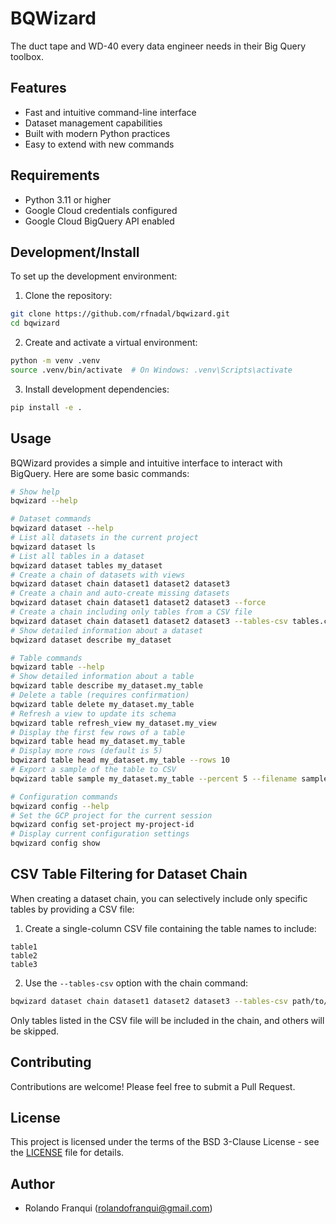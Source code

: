 # BQWizard

The duct tape and WD-40 every data engineer needs in their Big Query toolbox.

## Features

- Fast and intuitive command-line interface
- Dataset management capabilities
- Built with modern Python practices
- Easy to extend with new commands

## Requirements

- Python 3.11 or higher
- Google Cloud credentials configured
- Google Cloud BigQuery API enabled

## Development/Install

To set up the development environment:

1. Clone the repository:
```bash
git clone https://github.com/rfnadal/bqwizard.git
cd bqwizard
```

2. Create and activate a virtual environment:
```bash
python -m venv .venv
source .venv/bin/activate  # On Windows: .venv\Scripts\activate
```

3. Install development dependencies:
```bash
pip install -e .
```

## Usage

BQWizard provides a simple and intuitive interface to interact with BigQuery. Here are some basic commands:

```bash
# Show help
bqwizard --help

# Dataset commands
bqwizard dataset --help
# List all datasets in the current project
bqwizard dataset ls
# List all tables in a dataset
bqwizard dataset tables my_dataset
# Create a chain of datasets with views
bqwizard dataset chain dataset1 dataset2 dataset3
# Create a chain and auto-create missing datasets
bqwizard dataset chain dataset1 dataset2 dataset3 --force
# Create a chain including only tables from a CSV file
bqwizard dataset chain dataset1 dataset2 dataset3 --tables-csv tables.csv
# Show detailed information about a dataset
bqwizard dataset describe my_dataset

# Table commands
bqwizard table --help
# Show detailed information about a table
bqwizard table describe my_dataset.my_table
# Delete a table (requires confirmation)
bqwizard table delete my_dataset.my_table
# Refresh a view to update its schema
bqwizard table refresh_view my_dataset.my_view
# Display the first few rows of a table
bqwizard table head my_dataset.my_table
# Display more rows (default is 5)
bqwizard table head my_dataset.my_table --rows 10
# Export a sample of the table to CSV
bqwizard table sample my_dataset.my_table --percent 5 --filename sample.csv

# Configuration commands
bqwizard config --help
# Set the GCP project for the current session
bqwizard config set-project my-project-id
# Display current configuration settings
bqwizard config show
```

## CSV Table Filtering for Dataset Chain

When creating a dataset chain, you can selectively include only specific tables by providing a CSV file:

1. Create a single-column CSV file containing the table names to include:
```
table1
table2
table3
```

2. Use the `--tables-csv` option with the chain command:
```bash
bqwizard dataset chain dataset1 dataset2 dataset3 --tables-csv path/to/tables.csv
```

Only tables listed in the CSV file will be included in the chain, and others will be skipped.

## Contributing

Contributions are welcome! Please feel free to submit a Pull Request.

## License

This project is licensed under the terms of the BSD 3-Clause License - see the [LICENSE](LICENSE) file for details.

## Author

- Rolando Franqui (rolandofranqui@gmail.com)
